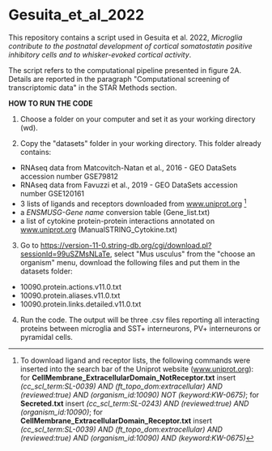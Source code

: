 # Gesuita_et_al_2022
This repository contains a script used in Gesuita et al. 2022, *Microglia contribute to the postnatal development of cortical somatostatin positive inhibitory cells and to whisker-evoked cortical activity*.

The script refers to the computational pipeline presented in figure 2A. Details are reported in the paragraph "Computational screening of transcriptomic data" in the STAR Methods section.

**HOW TO RUN THE CODE**

1. Choose a folder on your computer and set it as your working directory (wd).

2. Copy the "datasets" folder in your working directory. This folder already contains:
 - RNAseq data from Matcovitch-Natan et al., 2016 - GEO DataSets accession number GSE79812
 - RNAseq data from Favuzzi et al., 2019 - GEO DataSets accession number GSE120161
 - 3 lists of ligands and receptors downloaded from www.uniprot.org [^1]
 - a *ENSMUSG-Gene name* conversion table (Gene_list.txt)
 - a list of cytokine protein-protein interactions annotated on www.uniprot.org (ManualSTRING_Cytokine.txt)
 
3. Go to https://version-11-0.string-db.org/cgi/download.pl?sessionId=99uSZMsNLaTe, select "Mus usculus" from the "choose an organism" menu, download the following files and put them in the datasets folder:
 - 10090.protein.actions.v11.0.txt
 - 10090.protein.aliases.v11.0.txt
 - 10090.protein.links.detailed.v11.0.txt

4. Run the code. The output will be three .csv files reporting all interacting proteins between microglia and SST+ interneurons, PV+ interneurons or pyramidal cells.


[^1]: To download ligand and receptor lists, the following commands were inserted into the search bar of the Uniprot website (www.uniprot.org): for **CellMembrane_ExtracellularDomain_NotReceptor.txt** insert *(cc_scl_term:SL-0039) AND (ft_topo_dom:extracellular) AND (reviewed:true) AND (organism_id:10090) NOT (keyword:KW-0675)*; for **Secreted.txt** insert *(cc_scl_term:SL-0243) AND (reviewed:true) AND (organism_id:10090)*; for **CellMembrane_ExtracellularDomain_Receptor.txt** insert *(cc_scl_term:SL-0039) AND (ft_topo_dom:extracellular) AND (reviewed:true) AND (organism_id:10090) AND (keyword:KW-0675)*
